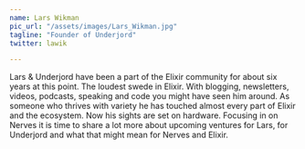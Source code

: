 ```yaml
---
name: Lars Wikman
pic_url: "/assets/images/Lars_Wikman.jpg"
tagline: "Founder of Underjord"
twitter: lawik

---
```

Lars & Underjord have been a part of the Elixir community for about six years at this point. The loudest swede in Elixir. With blogging, newsletters, videos, podcasts, speaking and code you might have seen him around. As someone who thrives with variety he has touched almost every part of Elixir and the ecosystem. Now his sights are set on hardware. Focusing in on Nerves it is time to share a lot more about upcoming ventures for Lars, for Underjord and what that might mean for Nerves and Elixir.
